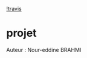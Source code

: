 [!travis](https://travis-ci.org/lordtel/projet.svg?branch=master)
# projet

Auteur : Nour-eddine BRAHMI
